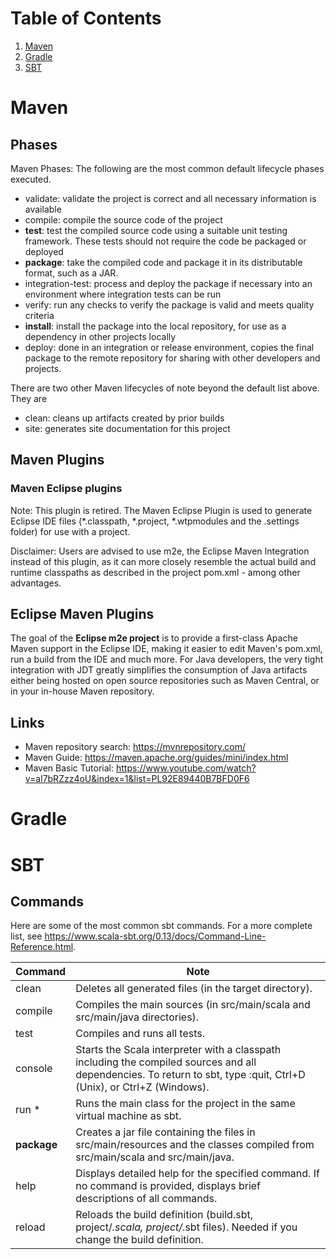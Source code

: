 # Table of Contents
1. [Maven](#maven)
2. [Gradle](#gradle)
3. [SBT](#sbt)

# Maven
## Phases
Maven Phases: The following are the most common default lifecycle phases executed.
* validate: validate the project is correct and all necessary information is available
* compile: compile the source code of the project
* **test**: test the compiled source code using a suitable unit testing framework. These tests should not require the code be packaged or deployed
* **package**: take the compiled code and package it in its distributable format, such as a JAR. 
* integration-test: process and deploy the package if necessary into an environment where integration tests can be run
* verify: run any checks to verify the package is valid and meets quality criteria
* **install**: install the package into the local repository, for use as a dependency in other projects locally
* deploy: done in an integration or release environment, copies the final package to the remote repository for sharing with other developers and projects.

There are two other Maven lifecycles of note beyond the default list above. They are
* clean: cleans up artifacts created by prior builds
* site: generates site documentation for this project

## Maven Plugins
### Maven Eclipse plugins
Note: This plugin is retired. The Maven Eclipse Plugin is used to generate Eclipse IDE files (*.classpath, *.project, *.wtpmodules and the .settings folder) for use with a project.

Disclaimer: Users are advised to use m2e, the Eclipse Maven Integration instead of this plugin, as it can more closely resemble the actual build and runtime classpaths as described in the project pom.xml - among other advantages. 

## Eclipse Maven Plugins
The goal of the **Eclipse m2e project** is to provide a first-class Apache Maven support in the Eclipse IDE, making it easier to edit Maven's pom.xml, run a build from the IDE and much more. For Java developers, the very tight integration with JDT greatly simplifies the consumption of Java artifacts either being hosted on open source repositories such as Maven Central, or in your in-house Maven repository.

## Links
* Maven repository search: https://mvnrepository.com/
* Maven Guide: https://maven.apache.org/guides/mini/index.html
* Maven Basic Tutorial: https://www.youtube.com/watch?v=al7bRZzz4oU&index=1&list=PL92E89440B7BFD0F6

# Gradle

# SBT
## Commands
Here are some of the most common sbt commands. For a more complete list, see https://www.scala-sbt.org/0.13/docs/Command-Line-Reference.html.

| Command | Note |
| -- | --- |
| clean |	Deletes all generated files (in the target directory). |
| compile |	Compiles the main sources (in src/main/scala and src/main/java directories). |
| test | Compiles and runs all tests. |
| console	| Starts the Scala interpreter with a classpath including the compiled sources and all dependencies. To return to sbt, type :quit, Ctrl+D (Unix), or Ctrl+Z (Windows). |
| run <argument>* |	Runs the main class for the project in the same virtual machine as sbt. |
| **package**	 | Creates a jar file containing the files in src/main/resources and the classes compiled from src/main/scala and src/main/java. |
| help <command> |	Displays detailed help for the specified command. If no command is provided, displays brief descriptions of all commands. |
| reload |	Reloads the build definition (build.sbt, project/*.scala, project/*.sbt files). Needed if you change the build definition. |
